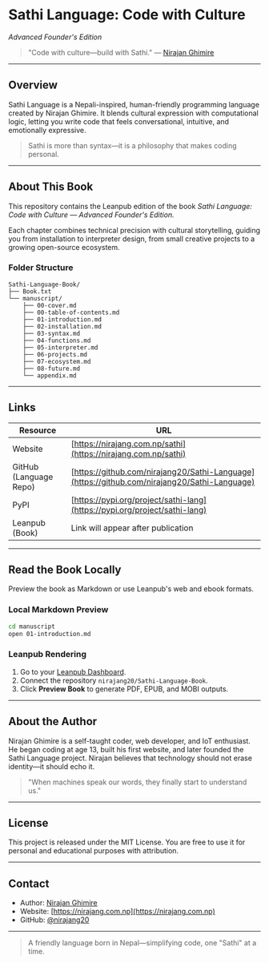 # Sathi Language: Code with Culture

*Advanced Founder's Edition*  
> "Code with culture—build with Sathi." — [Nirajan Ghimire](https://www.nirajang.com.np)

---

## Overview

Sathi Language is a Nepali-inspired, human-friendly programming language created by Nirajan Ghimire. It blends cultural expression with computational logic, letting you write code that feels conversational, intuitive, and emotionally expressive.

> Sathi is more than syntax—it is a philosophy that makes coding personal.

---

## About This Book

This repository contains the Leanpub edition of the book *Sathi Language: Code with Culture — Advanced Founder's Edition.*

Each chapter combines technical precision with cultural storytelling, guiding you from installation to interpreter design, from small creative projects to a growing open-source ecosystem.

### Folder Structure

```
Sathi-Language-Book/
├── Book.txt
└── manuscript/
    ├── 00-cover.md
    ├── 00-table-of-contents.md
    ├── 01-introduction.md
    ├── 02-installation.md
    ├── 03-syntax.md
    ├── 04-functions.md
    ├── 05-interpreter.md
    ├── 06-projects.md
    ├── 07-ecosystem.md
    ├── 08-future.md
    └── appendix.md
```

---

## Links

| Resource | URL |
| --- | --- |
| Website | [https://nirajang.com.np/sathi](https://nirajang.com.np/sathi) |
| GitHub (Language Repo) | [https://github.com/nirajang20/Sathi-Language](https://github.com/nirajang20/Sathi-Language) |
| PyPI | [https://pypi.org/project/sathi-lang](https://pypi.org/project/sathi-lang) |
| Leanpub (Book) | Link will appear after publication |

---

## Read the Book Locally

Preview the book as Markdown or use Leanpub's web and ebook formats.

### Local Markdown Preview

```bash
cd manuscript
open 01-introduction.md
```

### Leanpub Rendering

1. Go to your [Leanpub Dashboard](https://leanpub.com/dashboard).
2. Connect the repository `nirajang20/Sathi-Language-Book`.
3. Click **Preview Book** to generate PDF, EPUB, and MOBI outputs.

---

## About the Author

Nirajan Ghimire is a self-taught coder, web developer, and IoT enthusiast. He began coding at age 13, built his first website, and later founded the Sathi Language project. Nirajan believes that technology should not erase identity—it should echo it.

> "When machines speak our words, they finally start to understand us."

---

## License

This project is released under the MIT License. You are free to use it for personal and educational purposes with attribution.

---

## Contact

- Author: [Nirajan Ghimire](https://www.linkedin.com/in/nirajang/)
- Website: [https://nirajang.com.np](https://nirajang.com.np)
- GitHub: [@nirajang20](https://github.com/nirajang20)

---

> A friendly language born in Nepal—simplifying code, one "Sathi" at a time.
